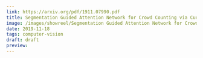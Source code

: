 ```yaml
---
link: https://arxiv.org/pdf/1911.07990.pdf
title: Segmentation Guided Attention Network for Crowd Counting via Curriculum Learning
image: /images/showreel/Segmentation Guided Attention Network for Crowd Counting via Curriculum Learning.jpg
date: 2019-11-18
tags: computer-vision
draft: draft
preview:
---
```



